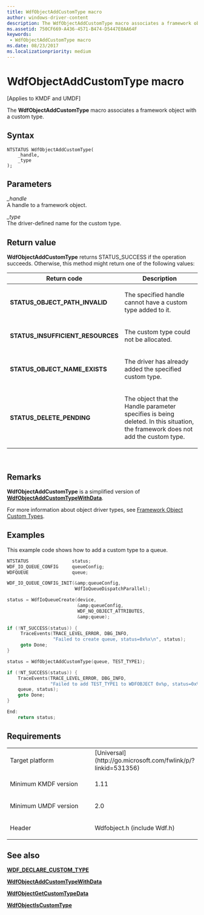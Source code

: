```yaml
---
title: WdfObjectAddCustomType macro
author: windows-driver-content
description: The WdfObjectAddCustomType macro associates a framework object with a custom type.
ms.assetid: 750CF669-A436-4571-B474-D5447E0AA64F
keywords:
 - WdfObjectAddCustomType macro
ms.date: 08/23/2017
ms.localizationpriority: medium
---
```


# WdfObjectAddCustomType macro


\[Applies to KMDF and UMDF\]

The **WdfObjectAddCustomType** macro associates a framework object with a custom type.

Syntax
------

```ManagedCPlusPlus
NTSTATUS WdfObjectAddCustomType(
    _handle,
    _type
);
```

Parameters
----------

*_handle*   
A handle to a framework object.

*_type*   
The driver-defined name for the custom type.

Return value
------------

**WdfObjectAddCustomType** returns STATUS_SUCCESS if the operation succeeds. Otherwise, this method might return one of the following values:

<table>
<colgroup>
<col width="50%" />
<col width="50%" />
</colgroup>
<thead>
<tr class="header">
<th>Return code</th>
<th>Description</th>
</tr>
</thead>
<tbody>
<tr class="odd">
<td><strong>STATUS_OBJECT_PATH_INVALID</strong></td>
<td><p>The specified handle cannot have a custom type added to it.</p></td>
</tr>
<tr class="even">
<td><strong>STATUS_INSUFFICIENT_RESOURCES</strong></td>
<td><p>The custom type could not be allocated.</p></td>
</tr>
<tr class="odd">
<td><strong>STATUS_OBJECT_NAME_EXISTS</strong></td>
<td><p>The driver has already added the specified custom type.</p></td>
</tr>
<tr class="even">
<td><strong>STATUS_DELETE_PENDING</strong></td>
<td><p>The object that the Handle parameter specifies is being deleted. In this situation, the framework does not add the custom type.</p></td>
</tr>
</tbody>
</table>

 

Remarks
-------

**WdfObjectAddCustomType** is a simplified version of [**WdfObjectAddCustomTypeWithData**](wdfobjectaddcustomtypewithdata.md).

For more information about object driver types, see [Framework Object Custom Types](https://msdn.microsoft.com/library/windows/hardware/hh406457).

Examples
--------

This example code shows how to add a custom type to a queue.

```cpp
NTSTATUS                status;
WDF_IO_QUEUE_CONFIG     queueConfig;
WDFQUEUE                queue;  

WDF_IO_QUEUE_CONFIG_INIT(&amp;queueConfig,   
                         WdfIoQueueDispatchParallel);  

status = WdfIoQueueCreate(device,  
                          &amp;queueConfig,  
                          WDF_NO_OBJECT_ATTRIBUTES,  
                          &amp;queue);  
 
if (!NT_SUCCESS(status)) {  
     TraceEvents(TRACE_LEVEL_ERROR, DBG_INFO,
                 "Failed to create queue, status=0x%x\n", status);
     goto Done;  
}  

status = WdfObjectAddCustomType(queue, TEST_TYPE1);  

if (!NT_SUCCESS(status)) {  
    TraceEvents(TRACE_LEVEL_ERROR, DBG_INFO,  
                "Failed to add TEST_TYPE1 to WDFOBJECT 0x%p, status=0x%x\n",   
    queue, status);  
    goto Done;  
}    

End:  
    return status;    
```

Requirements
------------

<table>
<colgroup>
<col width="50%" />
<col width="50%" />
</colgroup>
<tbody>
<tr class="odd">
<td><p>Target platform</p></td>
<td>[Universal](http://go.microsoft.com/fwlink/p/?linkid=531356)</td>
</tr>
<tr class="even">
<td><p>Minimum KMDF version</p></td>
<td><p>1.11</p></td>
</tr>
<tr class="odd">
<td><p>Minimum UMDF version</p></td>
<td><p>2.0</p></td>
</tr>
<tr class="even">
<td><p>Header</p></td>
<td>Wdfobject.h (include Wdf.h)</td>
</tr>
</tbody>
</table>

## See also


[**WDF_DECLARE_CUSTOM_TYPE**](wdf-declare-custom-type.md)

[**WdfObjectAddCustomTypeWithData**](wdfobjectaddcustomtypewithdata.md)

[**WdfObjectGetCustomTypeData**](wdfobjectgetcustomtypedata.md)

[**WdfObjectIsCustomType**](wdfobjectiscustomtype.md)

 

 






